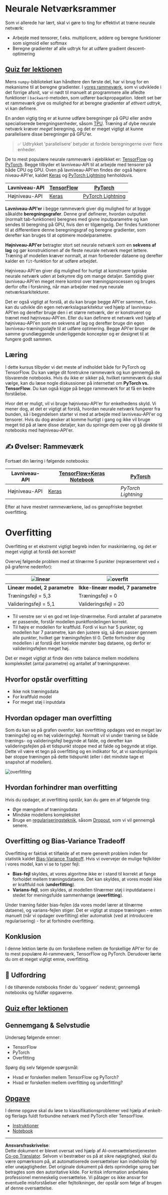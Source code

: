 <!--
CO_OP_TRANSLATOR_METADATA:
{
  "original_hash": "2b544f20b796402507fb05a0df893323",
  "translation_date": "2025-08-28T15:40:43+00:00",
  "source_file": "lessons/3-NeuralNetworks/05-Frameworks/README.md",
  "language_code": "da"
}
-->
# Neurale Netværksrammer

Som vi allerede har lært, skal vi gøre to ting for effektivt at træne neurale netværk:

* Arbejde med tensorer, f.eks. multiplicere, addere og beregne funktioner som sigmoid eller softmax
* Beregne gradienter af alle udtryk for at udføre gradient descent-optimering

## [Quiz før lektionen](https://red-field-0a6ddfd03.1.azurestaticapps.net/quiz/105)

Mens `numpy`-biblioteket kan håndtere den første del, har vi brug for en mekanisme til at beregne gradienter. I [vores rammeværk](../04-OwnFramework/OwnFramework.ipynb), som vi udviklede i det forrige afsnit, var vi nødt til manuelt at programmere alle afledte funktioner i `backward`-metoden, som udfører backpropagation. Ideelt set bør et rammeværk give os mulighed for at beregne gradienter af *ethvert udtryk*, vi kan definere.

En anden vigtig ting er at kunne udføre beregninger på GPU eller andre specialiserede beregningsenheder, såsom [TPU](https://en.wikipedia.org/wiki/Tensor_Processing_Unit). Træning af dybe neurale netværk kræver *meget* beregning, og det er meget vigtigt at kunne parallelisere disse beregninger på GPU'er.

> ✅ Udtrykket 'parallelisere' betyder at fordele beregningerne over flere enheder.

De to mest populære neurale rammeværk i øjeblikket er: [TensorFlow](http://TensorFlow.org) og [PyTorch](https://pytorch.org/). Begge tilbyder et lavniveau-API til at arbejde med tensorer på både CPU og GPU. Oven på lavniveau-API'en findes der også højere niveau-API'er, kaldet [Keras](https://keras.io/) og [PyTorch Lightning](https://pytorchlightning.ai/) henholdsvis.

Lavniveau-API | [TensorFlow](http://TensorFlow.org) | [PyTorch](https://pytorch.org/)
--------------|-------------------------------------|--------------------------------
Højniveau-API | [Keras](https://keras.io/) | [PyTorch Lightning](https://pytorchlightning.ai/)

**Lavniveau-API'er** i begge rammeværk giver dig mulighed for at bygge såkaldte **beregningsgrafer**. Denne graf definerer, hvordan outputtet (normalt tab-funktionen) beregnes med givne inputparametre og kan sendes til beregning på GPU, hvis den er tilgængelig. Der findes funktioner til at differentiere denne beregningsgraf og beregne gradienter, som derefter kan bruges til at optimere modelparametre.

**Højniveau-API'er** betragter stort set neurale netværk som en **sekvens af lag** og gør konstruktionen af de fleste neurale netværk meget lettere. Træning af modellen kræver normalt, at man forbereder dataene og derefter kalder en `fit`-funktion for at udføre arbejdet.

Højniveau-API'en giver dig mulighed for hurtigt at konstruere typiske neurale netværk uden at bekymre dig om mange detaljer. Samtidig giver lavniveau-API'en meget mere kontrol over træningsprocessen og bruges derfor ofte i forskning, når man arbejder med nye neurale netværksarkitekturer.

Det er også vigtigt at forstå, at du kan bruge begge API'er sammen, f.eks. kan du udvikle din egen netværkslagsarkitektur ved hjælp af lavniveau-API'en og derefter bruge den i et større netværk, der er konstrueret og trænet med højniveau-API'en. Eller du kan definere et netværk ved hjælp af højniveau-API'en som en sekvens af lag og derefter bruge din egen lavniveau-træningssløjfe til at udføre optimering. Begge API'er bruger de samme grundlæggende underliggende koncepter og er designet til at fungere godt sammen.

## Læring

I dette kursus tilbyder vi det meste af indholdet både for PyTorch og TensorFlow. Du kan vælge dit foretrukne rammeværk og kun gennemgå de tilsvarende notebooks. Hvis du ikke er sikker på, hvilket rammeværk du skal vælge, kan du læse nogle diskussioner på internettet om **PyTorch vs. TensorFlow**. Du kan også kigge på begge rammeværk for at få en bedre forståelse.

Hvor det er muligt, vil vi bruge højniveau-API'er for enkelhedens skyld. Vi mener dog, at det er vigtigt at forstå, hvordan neurale netværk fungerer fra bunden, så i begyndelsen starter vi med at arbejde med lavniveau-API'er og tensorer. Hvis du dog ønsker at komme hurtigt i gang og ikke vil bruge meget tid på at lære disse detaljer, kan du springe dem over og gå direkte til notebooks med højniveau-API'er.

## ✍️ Øvelser: Rammeværk

Fortsæt din læring i følgende notebooks:

Lavniveau-API | [TensorFlow+Keras Notebook](IntroKerasTF.ipynb) | [PyTorch](IntroPyTorch.ipynb)
--------------|-------------------------------------|--------------------------------
Højniveau-API | [Keras](IntroKeras.ipynb) | *PyTorch Lightning*

Efter at have mestret rammeværkene, lad os genopfriske begrebet overfitting.

# Overfitting

Overfitting er et ekstremt vigtigt begreb inden for maskinlæring, og det er meget vigtigt at forstå det korrekt!

Overvej følgende problem med at tilnærme 5 punkter (repræsenteret ved `x` på graferne nedenfor):

![linear](../../../../../translated_images/overfit1.f24b71c6f652e59e6bed7245ffbeaecc3ba320e16e2221f6832b432052c4da43.da.jpg) | ![overfit](../../../../../translated_images/overfit2.131f5800ae10ca5e41d12a411f5f705d9ee38b1b10916f284b787028dd55cc1c.da.jpg)
-------------------------|--------------------------
**Lineær model, 2 parametre** | **Ikke-lineær model, 7 parametre**
Træningsfejl = 5,3 | Træningsfejl = 0
Valideringsfejl = 5,1 | Valideringsfejl = 20

* Til venstre ser vi en god ret linje-tilnærmelse. Fordi antallet af parametre er passende, forstår modellen punktfordelingen korrekt.
* Til højre er modellen for kraftfuld. Fordi vi kun har 5 punkter, og modellen har 7 parametre, kan den justere sig, så den passer gennem alle punkter, hvilket gør træningsfejlen til 0. Dette forhindrer dog modellen i at forstå det korrekte mønster bag dataene, og derfor er valideringsfejlen meget høj.

Det er meget vigtigt at finde den rette balance mellem modellens kompleksitet (antal parametre) og antallet af træningsprøver.

## Hvorfor opstår overfitting

  * Ikke nok træningsdata
  * For kraftfuld model
  * For meget støj i inputdata

## Hvordan opdager man overfitting

Som du kan se på grafen ovenfor, kan overfitting opdages ved en meget lav træningsfejl og en høj valideringsfejl. Normalt vil vi under træning se både trænings- og valideringsfejl begynde at falde, og derefter kan valideringsfejlen på et tidspunkt stoppe med at falde og begynde at stige. Dette vil være et tegn på overfitting og en indikator for, at vi sandsynligvis bør stoppe træningen på dette tidspunkt (eller i det mindste tage et snapshot af modellen).

![overfitting](../../../../../translated_images/Overfitting.408ad91cd90b4371d0a81f4287e1409c359751adeb1ae450332af50e84f08c3e.da.png)

## Hvordan forhindrer man overfitting

Hvis du opdager, at overfitting opstår, kan du gøre en af følgende ting:

 * Øge mængden af træningsdata
 * Mindske modellens kompleksitet
 * Bruge en [regulariseringsteknik](../../4-ComputerVision/08-TransferLearning/TrainingTricks.md), såsom [Dropout](../../4-ComputerVision/08-TransferLearning/TrainingTricks.md#Dropout), som vi vil gennemgå senere.

## Overfitting og Bias-Variance Tradeoff

Overfitting er faktisk et tilfælde af et mere generelt problem inden for statistik kaldet [Bias-Variance Tradeoff](https://en.wikipedia.org/wiki/Bias%E2%80%93variance_tradeoff). Hvis vi overvejer de mulige fejlkilder i vores model, kan vi se to typer fejl:

* **Bias-fejl** skyldes, at vores algoritme ikke er i stand til korrekt at fange forholdet mellem træningsdataene. Det kan skyldes, at vores model ikke er kraftfuld nok (**underfitting**).
* **Varians-fejl**, som skyldes, at modellen tilnærmer støj i inputdataene i stedet for meningsfulde sammenhænge (**overfitting**).

Under træning falder bias-fejlen (da vores model lærer at tilnærme dataene), og varians-fejlen stiger. Det er vigtigt at stoppe træningen - enten manuelt (når vi opdager overfitting) eller automatisk (ved at introducere regularisering) - for at forhindre overfitting.

## Konklusion

I denne lektion lærte du om forskellene mellem de forskellige API'er for de to mest populære AI-rammeværk, TensorFlow og PyTorch. Derudover lærte du om et meget vigtigt emne, overfitting.

## 🚀 Udfordring

I de tilhørende notebooks finder du 'opgaver' nederst; gennemgå notebooks og fuldfør opgaverne.

## [Quiz efter lektionen](https://red-field-0a6ddfd03.1.azurestaticapps.net/quiz/205)

## Gennemgang & Selvstudie

Undersøg følgende emner:

- TensorFlow
- PyTorch
- Overfitting

Spørg dig selv følgende spørgsmål:

- Hvad er forskellen mellem TensorFlow og PyTorch?
- Hvad er forskellen mellem overfitting og underfitting?

## [Opgave](lab/README.md)

I denne opgave skal du løse to klassifikationsproblemer ved hjælp af enkelt- og flerlags fuldt forbundne netværk med PyTorch eller TensorFlow.

* [Instruktioner](lab/README.md)
* [Notebook](lab/LabFrameworks.ipynb)

---

**Ansvarsfraskrivelse**:  
Dette dokument er blevet oversat ved hjælp af AI-oversættelsestjenesten [Co-op Translator](https://github.com/Azure/co-op-translator). Selvom vi bestræber os på at sikre nøjagtighed, skal du være opmærksom på, at automatiserede oversættelser kan indeholde fejl eller unøjagtigheder. Det originale dokument på dets oprindelige sprog bør betragtes som den autoritative kilde. For kritisk information anbefales professionel menneskelig oversættelse. Vi påtager os ikke ansvar for eventuelle misforståelser eller fejltolkninger, der opstår som følge af brugen af denne oversættelse.